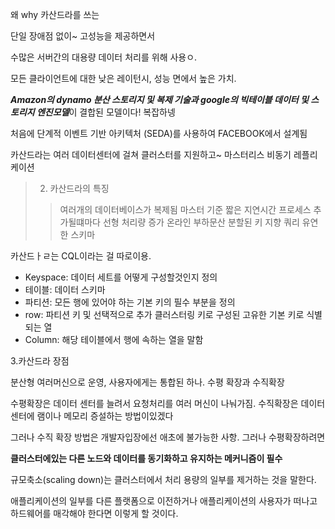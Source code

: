 왜 why 카산드라를 쓰는


단일 장애점 없이~ 고성능을 제공하면서

수많은 서버간의 대용량 데이터 처리를 위해 사용ㅇ.



모든 클라이언트에 대한 낮은 레이턴시, 성능 면에서 높은 가치.

***Amazon의 dynamo 분산 스토리지 및 복제 기술과 google의 빅테이블 데이터 및 스토리지 엔진모델***이 결합된 모델이다! 복잡하넹

처음에 단계적 이벤트 기반 아키텍처 (SEDA)를 사용하여 FACEBOOK에서 설계됨

카산드라는 여러 데이터센터에 걸쳐 클러스터를 지원하고~ 마스터리스 비동기 레플리케이션



>2. 카산드라의 특징
>> 여러개의 데이터베이스가 복제됨 마스터 기준
>> 짧은 지연시간
>> 프로세스 추가될떄마다 선형 처리량 증가
>> 온라인 부하문산
>> 분할된 키 지향 쿼리
>> 유연한 스키마

카산드ㅏㄹ는 CQL이라는 걸 따로이용. 

* Keyspace: 데이터 세트를 어떻게 구성할것인지 정의
* 테이블: 데이터 스키마
* 파티션: 모든 행에 있어야 하는 기본 키의 필수 부분을 정의
* row: 파티션 키 및 선택적으로 추가 클러스터링 키로 구성된 고유한 기본 키로 식별되는 열
* Column: 해당 테이블에서 행에 속하는 열을 말함

3.카산드라 장점

분산형 여러머신으로 운영, 사용자에게는 통합된 하나. 수평 확장과 수직확장

수평확장은 데이터 센터를 늘려서 요청처리를 여러 머신이 나눠가짐. 수직확장은 데이터센터에 램이나 메모리 증설하는 방법이있겠다

그러나 수직 확장 방법은 개발자입장에선 애초에 불가능한 사항. 그러나 수평확장하려면

**클러스터에있는 다른 노드와 데이터를 동기화하고 유지하는 메커니즘이 필수** 

규모축소(scaling down)는 클러스터에서 처리 용량의 일부를 제거하는 것을 말한다.

애플리케이션의 일부를 다른 플랫폼으로 이전하거나 애플리케이션의 사용자가 떠나고 하드웨어를 매각해야 한다면 이렇게 할 것이다.


